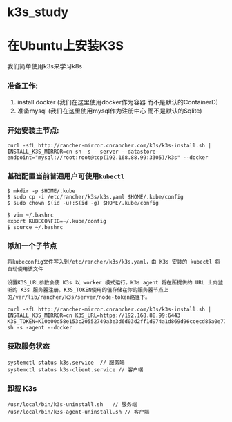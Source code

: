 # k3s_study

# 在Ubuntu上安装K3S

我们简单使用k3s来学习k8s

### 准备工作:

1. install docker  (我们在这里使用docker作为容器 而不是默认的ContainerD)
2. 准备mysql  (我们在这里使用mysql作为注册中心 而不是默认的Sqlite)

### 开始安装主节点:

``` 
curl -sfL http://rancher-mirror.cnrancher.com/k3s/k3s-install.sh | INSTALL_K3S_MIRROR=cn sh -s - server --datastore-endpoint="mysql://root:root@tcp(192.168.88.99:3305)/k3s" --docker
```

### 基础配置当前普通用户可使用`kubectl`

``` 
$ mkdir -p $HOME/.kube
$ sudo cp -i /etc/rancher/k3s/k3s.yaml $HOME/.kube/config
$ sudo chown $(id -u):$(id -g) $HOME/.kube/config
 
$ vim ~/.bashrc
export KUBECONFIG=~/.kube/config
$ source ~/.bashrc
```

### 添加一个子节点

``` 
将kubeconfig文件写入到/etc/rancher/k3s/k3s.yaml，由 K3s 安装的 kubectl 将自动使用该文件

设置K3S_URL参数会使 K3s 以 worker 模式运行。K3s agent 将在所提供的 URL 上向监听的 K3s 服务器注册。K3S_TOKEN使用的值存储在你的服务器节点上的/var/lib/rancher/k3s/server/node-token路径下。

curl -sfL http://rancher-mirror.cnrancher.com/k3s/k3s-install.sh | INSTALL_K3S_MIRROR=cn K3S_URL=https://192.168.88.99:6443 K3S_TOKEN=K10b00d58e153c20552749a3e3d6d03d2ff1d974a1d869d96ccecd85a0e777a93b6::server:1984e3457e28d7e1869537fc1e725dc6 sh -s -agent --docker
```

### 获取服务状态

``` 
systemctl status k3s.service  // 服务端
systemctl status k3s-client.service // 客户端
```

### 卸载 K3s

``` 
/usr/local/bin/k3s-uninstall.sh   // 服务端
/usr/local/bin/k3s-agent-uninstall.sh // 客户端
```
